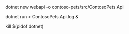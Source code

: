 dotnet new webapi -o contoso-pets/src/ContosoPets.Api

dotnet run > ContosoPets.Api.log &

kill $(pidof dotnet)